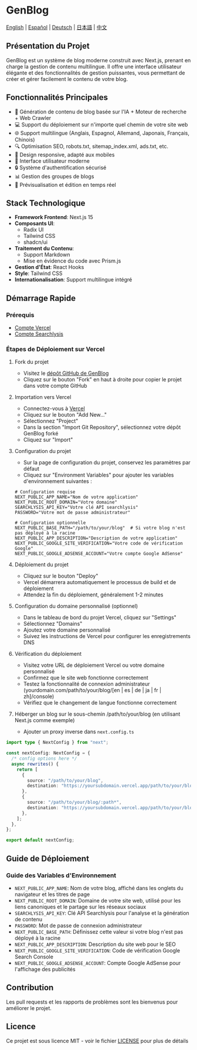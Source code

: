 # GenBlog

[English](../README.md) | [Español](README-es.md) | [Deutsch](README-de.md) | [日本語](README-ja.md) | [中文](README-zh.md)

## Présentation du Projet

GenBlog est un système de blog moderne construit avec Next.js, prenant en charge la gestion de contenu multilingue. Il offre une interface utilisateur élégante et des fonctionnalités de gestion puissantes, vous permettant de créer et gérer facilement le contenu de votre blog.

## Fonctionnalités Principales

- 📝 Génération de contenu de blog basée sur l'IA + Moteur de recherche + Web Crawler
- 💻 Support du déploiement sur n'importe quel chemin de votre site web
- 🌐 Support multilingue (Anglais, Espagnol, Allemand, Japonais, Français, Chinois)
- 🔍 Optimisation SEO, robots.txt, sitemap_index.xml, ads.txt, etc.
- 📱 Design responsive, adapté aux mobiles
- 🎨 Interface utilisateur moderne
- 🔒 Système d'authentification sécurisé
- 📊 Gestion des groupes de blogs
- 🔄 Prévisualisation et édition en temps réel

## Stack Technologique

- **Framework Frontend**: Next.js 15
- **Composants UI**:
  - Radix UI
  - Tailwind CSS
  - shadcn/ui
- **Traitement du Contenu**:
  - Support Markdown
  - Mise en évidence du code avec Prism.js
- **Gestion d'État**: React Hooks
- **Style**: Tailwind CSS
- **Internationalisation**: Support multilingue intégré

## Démarrage Rapide

### Prérequis

- [Compte Vercel](https://vercel.com)
- [Compte Searchlysis](https://searchlysis.com)

### Étapes de Déploiement sur Vercel

1. Fork du projet

   - Visitez le [dépôt GitHub de GenBlog](https://github.com/nohsueh/genblog)
   - Cliquez sur le bouton "Fork" en haut à droite pour copier le projet dans votre compte GitHub

2. Importation vers Vercel

   - Connectez-vous à [Vercel](https://vercel.com)
   - Cliquez sur le bouton "Add New..."
   - Sélectionnez "Project"
   - Dans la section "Import Git Repository", sélectionnez votre dépôt GenBlog forké
   - Cliquez sur "Import"

3. Configuration du projet

   - Sur la page de configuration du projet, conservez les paramètres par défaut
   - Cliquez sur "Environment Variables" pour ajouter les variables d'environnement suivantes :

   ```env
   # Configuration requise
   NEXT_PUBLIC_APP_NAME="Nom de votre application"
   NEXT_PUBLIC_ROOT_DOMAIN="Votre domaine"
   SEARCHLYSIS_API_KEY="Votre clé API searchlysis"
   PASSWORD="Votre mot de passe administrateur"

   # Configuration optionnelle
   NEXT_PUBLIC_BASE_PATH="/path/to/your/blog"  # Si votre blog n'est pas déployé à la racine
   NEXT_PUBLIC_APP_DESCRIPTION="Description de votre application"
   NEXT_PUBLIC_GOOGLE_SITE_VERIFICATION="Votre code de vérification Google"
   NEXT_PUBLIC_GOOGLE_ADSENSE_ACCOUNT="Votre compte Google AdSense"
   ```

4. Déploiement du projet

   - Cliquez sur le bouton "Deploy"
   - Vercel démarrera automatiquement le processus de build et de déploiement
   - Attendez la fin du déploiement, généralement 1-2 minutes

5. Configuration du domaine personnalisé (optionnel)

   - Dans le tableau de bord du projet Vercel, cliquez sur "Settings"
   - Sélectionnez "Domains"
   - Ajoutez votre domaine personnalisé
   - Suivez les instructions de Vercel pour configurer les enregistrements DNS

6. Vérification du déploiement

   - Visitez votre URL de déploiement Vercel ou votre domaine personnalisé
   - Confirmez que le site web fonctionne correctement
   - Testez la fonctionnalité de connexion administrateur (yourdomain.com/path/to/your/blog/[en | es | de | ja | fr | zh]/console)
   - Vérifiez que le changement de langue fonctionne correctement

7. Héberger un blog sur le sous-chemin /path/to/your/blog (en utilisant Next.js comme exemple)
   - Ajouter un proxy inverse dans `next.config.ts`

```ts next.config.ts
import type { NextConfig } from "next";

const nextConfig: NextConfig = {
  /* config options here */
  async rewrites() {
    return [
      {
        source: "/path/to/your/blog",
        destination: "https://yoursubdomain.vercel.app/path/to/your/blog",
      },
      {
        source: "/path/to/your/blog/:path*",
        destination: "https://yoursubdomain.vercel.app/path/to/your/blog/:path*",
      },
    ];
  },
};

export default nextConfig;
```

## Guide de Déploiement

### Guide des Variables d'Environnement

- `NEXT_PUBLIC_APP_NAME`: Nom de votre blog, affiché dans les onglets du navigateur et les titres de page
- `NEXT_PUBLIC_ROOT_DOMAIN`: Domaine de votre site web, utilisé pour les liens canoniques et le partage sur les réseaux sociaux
- `SEARCHLYSIS_API_KEY`: Clé API Searchlysis pour l'analyse et la génération de contenu
- `PASSWORD`: Mot de passe de connexion administrateur
- `NEXT_PUBLIC_BASE_PATH`: Définissez cette valeur si votre blog n'est pas déployé à la racine
- `NEXT_PUBLIC_APP_DESCRIPTION`: Description du site web pour le SEO
- `NEXT_PUBLIC_GOOGLE_SITE_VERIFICATION`: Code de vérification Google Search Console
- `NEXT_PUBLIC_GOOGLE_ADSENSE_ACCOUNT`: Compte Google AdSense pour l'affichage des publicités

## Contribution

Les pull requests et les rapports de problèmes sont les bienvenus pour améliorer le projet.

## Licence

Ce projet est sous licence MIT - voir le fichier [LICENSE](../LICENSE) pour plus de détails
